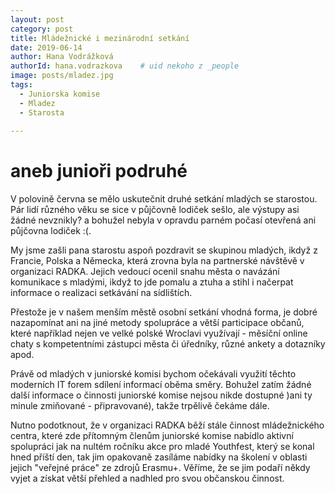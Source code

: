 ```yaml
---
layout: post
category: post
title: Mládežnické i mezinárodní setkání  
date: 2019-06-14
author: Hana Vodrážková
authorId: hana.vodrazkova    # uid nekoho z _people
image: posts/mladez.jpg
tags:
  - Juniorska komise
  - Mladez
  - Starosta 
  
---
```


# aneb junioři podruhé 


V polovině června se mělo uskutečnit druhé setkání mladých se starostou.
Pár lidí různého věku se sice v půjčovně lodiček sešlo, ale výstupy asi žádné nevznikly? a bohužel nebyla v opravdu parném počasí 
otevřená ani půjčovna lodiček :(.

My jsme zašli pana starostu aspoň pozdravit se skupinou mladých, ikdyž z Francie, Polska a Německa, která zrovna byla na partnerské 
návštěvě v organizaci RADKA. 
Jejich vedoucí ocenil snahu města o navázání komunikace s mladými, ikdyž to jde pomalu a ztuha a stihl i načerpat informace o realizaci setkávání na sídlištích.

Přestože je v našem menším městě osobní setkání vhodná forma, je dobré nazapomínat ani na jiné metody spolupráce a větší participace
občanů, které například nejen ve velké polské Wroclavi využívají - měsíční online chaty s kompetentními zástupci města či úředníky, 
různé ankety a dotazníky apod. 

Právě od mladých v juniorské komisi bychom očekávali využití těchto moderních IT forem sdílení informací oběma směry.
Bohužel zatím žádné další informace o činnosti juniorské komise nejsou nikde dostupné )ani ty minule zmiňované - připravované), 
takže trpělivě čekáme dále.

Nutno podotknout, že v organizaci RADKA běží stále činnost mládežnického centra, které zde přítomným členům juniorské komise nabídlo
aktivní spolupráci jak na nultém ročníku akce pro mladé Youthfest, který se konal hned příští den, tak jim opakovaně zasíláme nabídky 
na školení v oblasti jejich "veřejné práce" ze zdrojů Erasmu+. Věříme, že se jim podaří někdy vyjet a získat větší přehled a nadhled 
pro svou občanskou činnost.  

